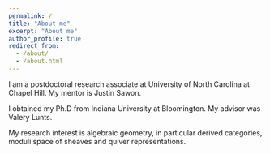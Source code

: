 ```yaml
---
permalink: /
title: "About me"
excerpt: "About me"
author_profile: true
redirect_from: 
  - /about/
  - /about.html
---
```



I am a postdoctoral research associate at University of North Carolina at Chapel Hill. My mentor is Justin Sawon. 

I obtained my Ph.D from Indiana University at Bloomington. My advisor was Valery Lunts. 

My research interest is algebraic geometry, in particular derived categories, moduli space of sheaves and quiver representations.
